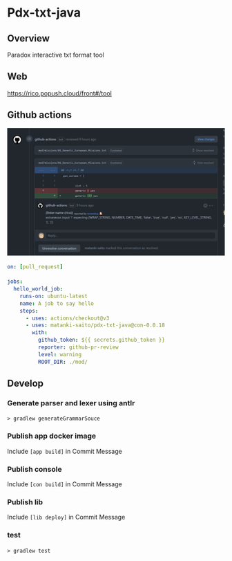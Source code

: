 # Pdx-txt-java

## Overview

Paradox interactive txt format tool

## Web

https://rico.popush.cloud/front#/tool

## Github actions

![github actions](readme/img.png)

```yml
on: [pull_request]

jobs:
  hello_world_job:
    runs-on: ubuntu-latest
    name: A job to say hello
    steps:
      - uses: actions/checkout@v3
      - uses: matanki-saito/pdx-txt-java@con-0.0.18
        with:
          github_token: ${{ secrets.github_token }}
          reporter: github-pr-review
          level: warning
          ROOT_DIR: ./mod/
```

## Develop


### Generate parser and lexer using antlr

`> gradlew generateGrammarSouce`

### Publish app docker image

Include `[app build]` in Commit Message

### Publish console

Include `[con build]` in Commit Message

### Publish lib

Include `[lib deploy]` in Commit Message

### test

`> gradlew test`
